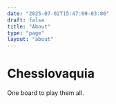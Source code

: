 ```yaml
---
date: "2025-07-02T15:47:00-03:00"
draft: false
title: "About"
type: "page"
layout: "about"
---
```


# Chesslovaquia

One board to play them all.
